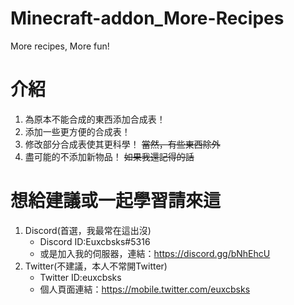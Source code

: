 # Minecraft-addon_More-Recipes
More recipes, More fun!

# 介紹
1. 為原本不能合成的東西添加合成表！
2. 添加一些更方便的合成表！
3. 修改部分合成表使其更科學！
~~當然，有些東西除外~~
4. 盡可能的不添加新物品！
~~如果我還記得的話~~

# 想給建議或一起學習請來這
1. Discord(首選，我最常在這出沒)
   * Discord ID:Euxcbsks#5316
   * 或是加入我的伺服器，連結：https://discord.gg/bNhEhcU
2. Twitter(不建議，本人不常開Twitter)
   * Twitter ID:euxcbsks
   * 個人頁面連結：https://mobile.twitter.com/euxcbsks

